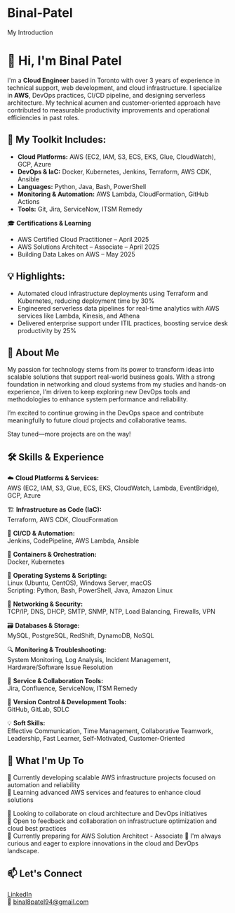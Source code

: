 # Binal-Patel
My Introduction 
# 👋 Hi, I'm Binal Patel

I'm a **Cloud Engineer** based in Toronto with over 3 years of experience in technical support, web development, and cloud infrastructure. I specialize in **AWS**, DevOps practices, CI/CD pipeline, and designing serverless architecture. My technical acumen and customer-oriented approach have contributed to measurable productivity improvements and operational efficiencies in past roles.

## 🔧 My Toolkit Includes:
- **Cloud Platforms:** AWS (EC2, IAM, S3, ECS, EKS, Glue, CloudWatch), GCP, Azure  
- **DevOps & IaC:** Docker, Kubernetes, Jenkins, Terraform, AWS CDK, Ansible  
- **Languages:** Python, Java, Bash, PowerShell  
- **Monitoring & Automation:** AWS Lambda, CloudFormation, GitHub Actions  
- **Tools:** Git, Jira, ServiceNow, ITSM Remedy

🎓 **Certifications & Learning**  
- AWS Certified Cloud Practitioner – April 2025  
- AWS Solutions Architect – Associate – April 2025  
- Building Data Lakes on AWS – May 2025  

## 💡 Highlights:
- Automated cloud infrastructure deployments using Terraform and Kubernetes, reducing deployment time by 30%
- Engineered serverless data pipelines for real-time analytics with AWS services like Lambda, Kinesis, and Athena
- Delivered enterprise support under ITIL practices, boosting service desk productivity by 25%

## 🚀 About Me
My passion for technology stems from its power to transform ideas into scalable solutions that support real-world business goals. With a strong foundation in networking and cloud systems from my studies and hands-on experience, I’m driven to keep exploring new DevOps tools and methodologies to enhance system performance and reliability.

I’m excited to continue growing in the DevOps space and contribute meaningfully to future cloud projects and collaborative teams.

Stay tuned—more projects are on the way!

## 🛠️ Skills & Experience

☁️ **Cloud Platforms & Services:**  
AWS (EC2, IAM, S3, Glue, ECS, EKS, CloudWatch, Lambda, EventBridge), GCP, Azure  

🏗️ **Infrastructure as Code (IaC):**  
Terraform, AWS CDK, CloudFormation  

🤖 **CI/CD & Automation:**  
Jenkins, CodePipeline, AWS Lambda, Ansible  

🐳 **Containers & Orchestration:**  
Docker, Kubernetes  

🐧 **Operating Systems & Scripting:**  
Linux (Ubuntu, CentOS), Windows Server, macOS  
Scripting: Python, Bash, PowerShell, Java, Amazon Linux  

📡 **Networking & Security:**  
TCP/IP, DNS, DHCP, SMTP, SNMP, NTP, Load Balancing, Firewalls, VPN  

🗃️ **Databases & Storage:**  
MySQL, PostgreSQL, RedShift, DynamoDB, NoSQL  

🔍 **Monitoring & Troubleshooting:**  
System Monitoring, Log Analysis, Incident Management, Hardware/Software Issue Resolution  

🧰 **Service & Collaboration Tools:**  
Jira, Confluence, ServiceNow, ITSM Remedy  

🔄 **Version Control & Development Tools:**  
GitHub, GitLab, SDLC  

💡 **Soft Skills:**  
Effective Communication, Time Management, Collaborative Teamwork, Leadership, Fast Learner, Self-Motivated, Customer-Oriented

## 🌟 What I'm Up To
🔭 Currently developing scalable AWS infrastructure projects focused on automation and reliability  
🌱 Learning advanced AWS services and features to enhance cloud solutions  

👯 Looking to collaborate on cloud architecture and DevOps initiatives  
🤔 Open to feedback and collaboration on infrastructure optimization and cloud best practices  
🚀 Currently preparing for AWS Solution Architect - Associate
🌱 I'm always curious and eager to explore innovations in the cloud and DevOps landscape.

## 📫 Let's Connect
[LinkedIn](https://www.linkedin.com/in/binalvapatel)  
📧 binal8patel94@gmail.com
